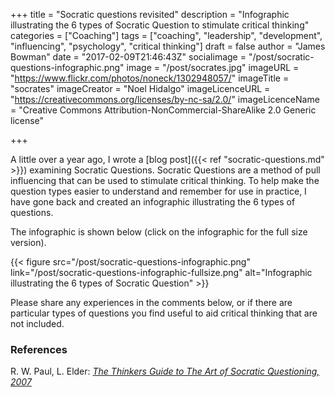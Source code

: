 +++
title = "Socratic questions revisited"
description = "Infographic illustrating the 6 types of Socratic Question to stimulate critical thinking"
categories = ["Coaching"]
tags = ["coaching", "leadership", "development", "influencing", "psychology", "critical thinking"]
draft = false
author = "James Bowman"
date = "2017-02-09T21:46:43Z"
socialimage = "/post/socratic-questions-infographic.png"
image = "/post/socrates.jpg"
imageURL = "https://www.flickr.com/photos/noneck/1302948057/"
imageTitle = "socrates"
imageCreator = "Noel Hidalgo"
imageLicenceURL = "https://creativecommons.org/licenses/by-nc-sa/2.0/"
imageLicenceName = "Creative Commons Attribution-NonCommercial-ShareAlike 2.0 Generic license"

+++

A little over a year ago, I wrote a [blog post]({{< ref "socratic-questions.md" >}}) examining Socratic Questions. Socratic Questions are a method of pull influencing that can be used to stimulate critical thinking.  To help make the question types easier to understand and remember for use in practice, I have gone back and created an infographic illustrating the 6 types of questions.

The infographic is shown below (click on the infographic for the full size version).

{{< figure src="/post/socratic-questions-infographic.png" link="/post/socratic-questions-infographic-fullsize.png" alt="Infographic illustrating the 6 types of Socratic Question" >}}

Please share any experiences in the comments below, or if there are particular types of questions you find useful to aid critical thinking that are not included.

### References

R. W. Paul, L. Elder: [_The Thinkers Guide to The Art of Socratic Questioning, 2007_][R. W. Paul]

[R. W. Paul]: http://www.amazon.com/The-Thinkers-Guide-Socratic-Questioning/dp/0944583318
